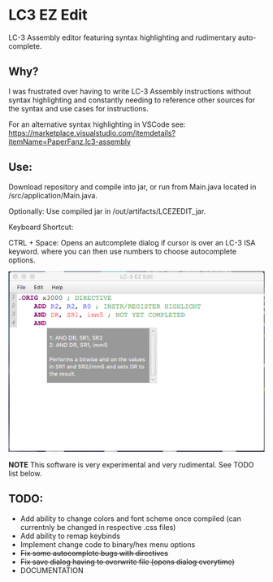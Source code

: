 # LC3 EZ Edit
LC-3 Assembly editor featuring syntax highlighting and rudimentary auto-complete.

## Why?
I was frustrated over having to write LC-3 Assembly instructions without syntax highlighting and constantly needing to reference other  sources for the syntax and use cases for instructions. 

For an alternative syntax highlighting in VSCode see: https://marketplace.visualstudio.com/itemdetails?itemName=PaperFanz.lc3-assembly

## Use:
  Download repository and compile into jar, or run from Main.java located in /src/application/Main.java.
  
  Optionally: Use compiled jar in /out/artifacts/LCEZEDIT_jar.
  
  Keyboard Shortcut:
  
   CTRL + Space: Opens an autcomplete dialog if cursor is over an LC-3 ISA keyword. where you can then use numbers to choose autocomplete      options.

![alt text](https://github.com/ctfloyd/LC3EzEdit/blob/master/ss1.png "Image of LC3 EZ Edit")

**NOTE**
This software is very experimental and very rudimental. See TODO list below.

    
## TODO:
  * Add ability to change colors and font scheme once compiled (can currentnly be changed in respective .css files)
  * Add ability to remap keybinds
  * Implement change code to binary/hex menu options
  * ~~Fix some autocomplete bugs with directives~~
  * ~~Fix save dialog having to overwrite file (opens dialog everytime)~~
  * DOCUMENTATION
